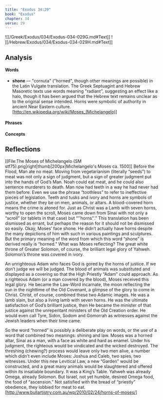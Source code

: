 ```yaml
---
title: "Exodus 34:29"
book: "Exodus"
chapter: 34
verse: 29
---
```

![[/Greek/Exodus/034/Exodus-034-029G.md#Text]]
![[/Hebrew/Exodus/034/Exodus-034-029H.md#Text]]

## Analysis

#### Words
- **shone** — "cornuta" ("horned", though other meanings are possible) in the Latin Vulgate translation. The Greek Septuagint and Hebrew Masoretic texts use words meaning "radiant", suggesting an effect like a halo, though it has been argued that the Hebrew text remains unclear as to the original sense intended. Horns were symbolic of authority in ancient Near Eastern culture.[http://en.wikipedia.org/wiki/Moses_(Michelangelo)]

#### Phrases

#### Concepts

## Reflections

[[File:The Moses of Michelangelo (SM stf75).png|right|thumb|200px|Michelangelo's Moses ca. 1500]]
Before the Flood, Man ate no meat.  Moving from vegetarianism (literally “seeds”) to meat was not only a sign of judgment, but a sign of greater judgment put into the hands of God’s Man. Noah could eat meat, and he could also sentence murderers to death. Man now had teeth in a way he had never had them before. Even we use the phrase “toothless” to refer to ineffective pieces of legislation. Teeth and tusks and ivory and horns are symbols of justice, whether they be on men, animals, or altars. A blood-covered horn means the crime is atoned for. Just as Christ was a Lamb with seven horns, worthy to open the scroll, Moses came down from Sinai with not only a “scroll” (or tablets in that case) but “''horns''.” This translation has been dismissed as errant, but perhaps the reason for it should not be dismissed so easily.
Okay, Moses’ face shone. He didn’t actually have horns despite the many depictions of him with such in various paintings and sculptures. But the primary meaning of the word from which this word “shone” is derived really is “horned.” What was Moses reflecting? The great white throne of Greater Solomon, of course, the brilliant legal glory of Yahweh. Solomon’s throne was covered in ivory.

An unrighteous Adam who faces God is gored by the horns of justice. If we don’t judge we will be judged. The blood of animals was substituted and displayed as a covering so that the High Priestly “Adam” could approach. As a righteous Adam (or a man covered by the blood), Moses received this legal glory. He became the Law-Word incarnate, the moon reflecting the sun in the nighttime of the Old Covenant, a glimpse of the glory to come in Christ.
Christ, of course, combined these two Adamic images. He was a lamb slain, but also a living lamb with seven horns. He was the ultimate satisfaction of God’s brilliant justice, then He became the minister of that justice against the unrepentant ministers of the Old Creation order. He would even call Tyre, Sidon, Sodom and Gomorrah as witnesses against the Jewish leaders when their time came.

So the word “horned” is possibly a deliberate play on words, or the use of a word that combined two meanings: shining and law. Moses was a horned altar, Sinai as a man, with a face as white and hard as enamel. Under his judgment, the righteous would be vindicated and the wicked destroyed. The threshing (chewing?) process would leave only two men alive, a number which didn’t even include Moses: Joshua and Caleb, two spies, two witnesses.
Under this new Levitical Law, a new “Garden” would be constructed, and a great many animals would be slaughtered and offered within its insatiable boundary. It was a King’s Table. Yahweh was already Omega, already Solomon. But Israel, not yet humble, desired Omega food, the food of “ascension.” Not satisfied with the bread of “priestly” obedience, they lobbied for meat to eat.[http://www.bullartistry.com.au/wp/2010/02/24/horns-of-moses/]
